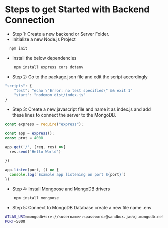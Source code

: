 # Steps to get Started with Backend Connection 

- Step 1: Create a new backend or Server Folder.
- Initialize a new Node.js Project
```sh
  npm init
```
- Install the below dependencies

```sh
    npm install express cors dotenv
```
- Step 2: Go to the package.json file and edit the script accordingly

```javascript
"scripts": {
    "test": "echo \"Error: no test specified\" && exit 1"
    "start": "nodemon dist/index.js"
}
```
- Step 3: Create a new javascript file and name it as index.js and add these lines to connect the server to the MongoDB.


```javascript
const express = require("express");

const app = express();
const prot = 4000

app.get('/', (req, res) =>{
  res.send('Hello World')
  
})

app.listen(port, () => {
  console.log(`Example app listening on port ${port}`)
})


```

- Step 4: Install Mongoose and MongoDB drivers

```sh
    npm install mongoose
```
- Step 5: Connect to MongoDB Database
create a new file name .env

```sh
ATLAS_URI=mongodb+srv://<username>:<password>@sandbox.jadwj.mongodb.net/employees?retryWrites=true&w=majority
PORT=5000
```
